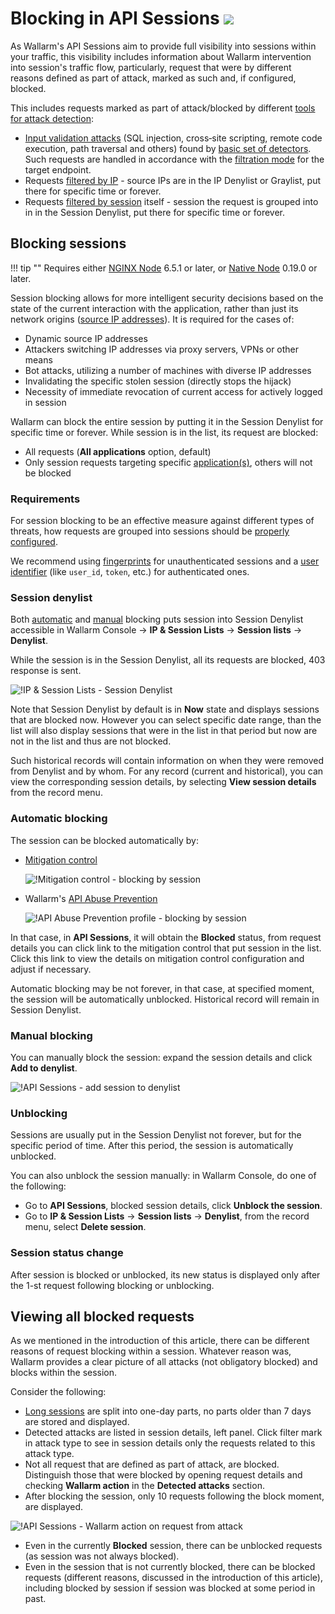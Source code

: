 # Blocking in API Sessions <a href="../../about-wallarm/subscription-plans/#waap-and-advanced-api-security"><img src="../../images/api-security-tag.svg" style="border: none;"></a>

As Wallarm's API Sessions aim to provide full visibility into sessions within your traffic, this visibility includes information about Wallarm intervention into session's traffic flow, particularly, request that were by different reasons defined as part of attack, marked as such and, if configured, blocked.

This includes requests marked as part of attack/blocked by different [tools for attack detection](../about-wallarm/protecting-against-attacks.md#tools-for-attack-detection):

* [Input validation attacks](../attacks-vulns-list.md#attack-types) (SQL injection, cross‑site scripting, remote code execution, path traversal and others) found by [basic set of detectors](../about-wallarm/protecting-against-attacks.md#basic-set-of-detectors). Such requests are handled in accordance with the [filtration mode](../admin-en/configure-wallarm-mode.md) for the target endpoint.
* Requests [filtered by IP](../user-guides/ip-lists/overview.md) - source IPs are in the IP Denylist or Graylist, put there for specific time or forever.
* Requests [filtered by session](#blocking-sessions) itself - session the request is grouped into in in the Session Denylist, put there for specific time or forever.

## Blocking sessions

!!! tip ""
    Requires either [NGINX Node](../installation/nginx-native-node-internals.md#nginx-node) 6.5.1 or later, or [Native Node](../installation/nginx-native-node-internals.md#native-node) 0.19.0 or later.

Session blocking allows for more intelligent security decisions based on the state of the current interaction with the application, rather than just its network origins ([source IP addresses](../user-guides/ip-lists/overview.md)). It is required for the cases of:

* Dynamic source IP addresses
* Attackers switching IP addresses via proxy servers, VPNs or other means
* Bot attacks, utilizing a number of machines with diverse IP addresses
* Invalidating the specific stolen session (directly stops the hijack)
* Necessity of immediate revocation of current access for actively logged in session

Wallarm can block the entire session by putting it in the Session Denylist for specific time or forever. While session is in the list, its request are blocked:

* All requests (**All applications** option, default)
* Only session requests targeting specific [application(s)](../user-guides/settings/applications.md), others will not be blocked

### Requirements

For session blocking to be an effective measure against different types of threats, how requests are grouped into sessions should be [properly configured](../api-sessions/setup.md#session-grouping). 

We recommend using [fingerprints](../admin-en/enabling-ja3.md) for unauthenticated sessions and a [user identifier](../api-sessions/setup.md#users-and-roles) (like `user_id`, `token`, etc.) for authenticated ones.

### Session denylist

Both [automatic](#automatic-blocking) and [manual](#manual-blocking) blocking puts session into Session Denylist accessible in Wallarm Console → **IP & Session Lists** → **Session lists** → **Denylist**.

While the session is in the Session Denylist, all its requests are blocked, 403 response is sent.

![!IP & Session Lists - Session Denylist](../images/api-sessions/api-sessions-denylist.png)

Note that Session Denylist by default is in **Now** state and displays sessions that are blocked now. However you can select specific date range, than the list will also display sessions that were in the list in that period but now are not in the list and thus are not blocked.

Such historical records will contain information on when they were removed from Denylist and by whom. For any record (current and historical), you can view the corresponding session details, by selecting **View session details** from the record menu.

### Automatic blocking

The session can be blocked automatically by: 

* [Mitigation control](../about-wallarm/mitigation-controls-overview.md)

    ![!Mitigation control - blocking by session](../images/api-sessions/api-sessions-blocking-mc.png)

* Wallarm's [API Abuse Prevention](../api-abuse-prevention/overview.md)

    ![!API Abuse Prevention profile - blocking by session](../images/api-sessions/api-sessions-blocking-api-abuse.png)

In that case, in **API Sessions**, it will obtain the **Blocked** status<!--, in session details, blocked requests will be highlighted-->, from request details you can click link to the <!--corresponding blocking record in Session Denylist, there, in the **Added by** column you will see the name and link to the--> mitigation control that put session in the list. Click this link to view the details on mitigation control configuration and adjust if necessary.

Automatic blocking may be not forever, in that case, at specified moment, the session will be automatically unblocked. Historical record will remain in Session Denylist.

### Manual blocking

You can manually block the session: expand the session details and click **Add to denylist**.

![!API Sessions - add session to denylist](../images/api-sessions/api-sessions-add-session-to-denylist.png)

### Unblocking

Sessions are usually put in the Session Denylist not forever, but for the specific period of time. After this period, the session is automatically unblocked.

You can also unblock the session manually: in Wallarm Console, do one of the following:

* Go to **API Sessions**, blocked session details, click **Unblock the session**.
* Go to **IP & Session Lists** → **Session lists** → **Denylist**, from the record menu, select **Delete session**.

### Session status change

After session is blocked or unblocked, its new status is displayed only after the 1-st request following blocking or unblocking.

## Viewing all blocked requests

As we mentioned in the introduction of this article, there can be different reasons of request blocking within a session. Whatever reason was, Wallarm provides a clear picture of all attacks (not obligatory blocked) and blocks within the session.

Consider the following:

* [Long sessions](exploring.md#multi-day-sessions) are split into one-day parts, no parts older than 7 days are stored and displayed.
* Detected attacks are listed in session details, left panel. Click filter mark in attack type to see in session details only the requests related to this attack type.
* Not all request that are defined as part of attack, are blocked. Distinguish those that were blocked by <!--red background highlight--> opening request details and checking **Wallarm action** in the **Detected attacks** section. <!--weird way, will be fixed in PLUTO-7964>.-->
* After blocking the session, only 10 requests following the block moment, are displayed.
<!--* Expand blocked request details to see information about attack and a reason of blocking.
* If reason of blocking is IP Denylist or Session Denylist, you can click link to navigate to corresponding records there; in the list itself, you'll see the reason of being in this list and link to this reason (for example, to [mitigation control](../about-wallarm/mitigation-controls-overview.md)).-->

![!API Sessions - Wallarm action on request from attack](../images/api-sessions/api-sessions-wallarm-action.png)

* Even in the currently **Blocked** session, there can be unblocked requests (as session was not always blocked).
* Even in the session that is not currently blocked, there can be blocked requests (different reasons, discussed in the introduction of this article), including blocked by session if session was blocked at some period in past.
